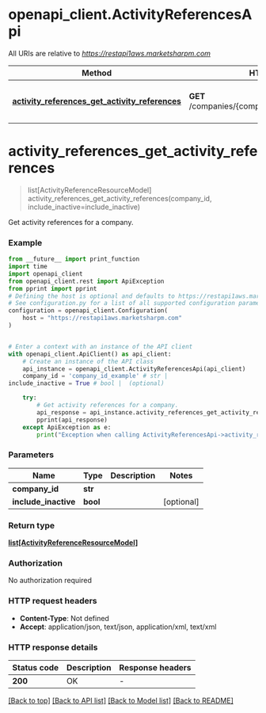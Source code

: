 # openapi_client.ActivityReferencesApi

All URIs are relative to *https://restapi1aws.marketsharpm.com*

Method | HTTP request | Description
------------- | ------------- | -------------
[**activity_references_get_activity_references**](ActivityReferencesApi.md#activity_references_get_activity_references) | **GET** /companies/{companyId}/activities/references | Get activity references for a company.


# **activity_references_get_activity_references**
> list[ActivityReferenceResourceModel] activity_references_get_activity_references(company_id, include_inactive=include_inactive)

Get activity references for a company.

### Example

```python
from __future__ import print_function
import time
import openapi_client
from openapi_client.rest import ApiException
from pprint import pprint
# Defining the host is optional and defaults to https://restapi1aws.marketsharpm.com
# See configuration.py for a list of all supported configuration parameters.
configuration = openapi_client.Configuration(
    host = "https://restapi1aws.marketsharpm.com"
)


# Enter a context with an instance of the API client
with openapi_client.ApiClient() as api_client:
    # Create an instance of the API class
    api_instance = openapi_client.ActivityReferencesApi(api_client)
    company_id = 'company_id_example' # str | 
include_inactive = True # bool |  (optional)

    try:
        # Get activity references for a company.
        api_response = api_instance.activity_references_get_activity_references(company_id, include_inactive=include_inactive)
        pprint(api_response)
    except ApiException as e:
        print("Exception when calling ActivityReferencesApi->activity_references_get_activity_references: %s\n" % e)
```

### Parameters

Name | Type | Description  | Notes
------------- | ------------- | ------------- | -------------
 **company_id** | **str**|  | 
 **include_inactive** | **bool**|  | [optional] 

### Return type

[**list[ActivityReferenceResourceModel]**](ActivityReferenceResourceModel.md)

### Authorization

No authorization required

### HTTP request headers

 - **Content-Type**: Not defined
 - **Accept**: application/json, text/json, application/xml, text/xml

### HTTP response details
| Status code | Description | Response headers |
|-------------|-------------|------------------|
**200** | OK |  -  |

[[Back to top]](#) [[Back to API list]](../README.md#documentation-for-api-endpoints) [[Back to Model list]](../README.md#documentation-for-models) [[Back to README]](../README.md)

